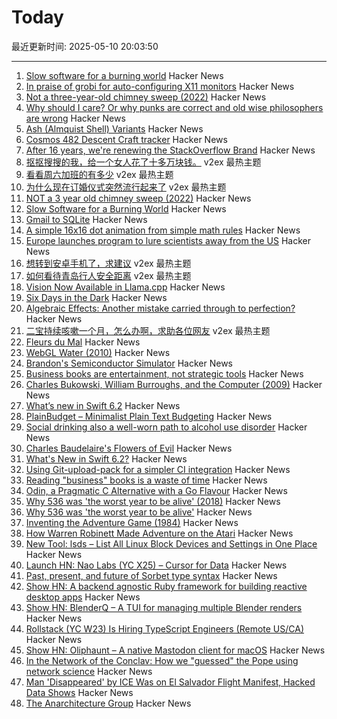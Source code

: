 # Today

最近更新时间: 2025-05-10 20:03:50

--- 
1. [Slow software for a burning world](https://bonfirenetworks.org/posts/slow_software_for_a_burning_world/) Hacker News
2. [In praise of grobi for auto-configuring X11 monitors](https://michael.stapelberg.ch/posts/2025-05-10-grobi-x11-monitor-autoconfig/) Hacker News
3. [Not a three-year-old chimney sweep (2022)](https://fakehistoryhunter.net/2022/07/26/not-a-3-year-old-chimney-sweep/) Hacker News
4. [Why should I care? Or why punks are correct and old wise philosophers are wrong](https://abuseofnotation.github.io/moral-law/) Hacker News
5. [Ash (Almquist Shell) Variants](https://www.in-ulm.de/~mascheck/various/ash/) Hacker News
6. [Cosmos 482 Descent Craft tracker](http://astria.tacc.utexas.edu/AstriaGraph/) Hacker News
7. [After 16 years, we're renewing the StackOverflow Brand](https://meta.stackexchange.com/questions/408823/after-16-years-we-re-renewing-the-brand) Hacker News
8. [抠抠搜搜的我，给一个女人花了十多万块钱。](https://www.v2ex.com/t/1130863) v2ex 最热主题
9. [看看周六加班的有多少](https://www.v2ex.com/t/1130852) v2ex 最热主题
10. [为什么现在订婚仪式突然流行起来了](https://www.v2ex.com/t/1130836) v2ex 最热主题
11. [NOT a 3 year old chimney sweep (2022)](https://fakehistoryhunter.net/2022/07/26/not-a-3-year-old-chimney-sweep/) Hacker News
12. [Slow Software for a Burning World](https://bonfirenetworks.org/posts/slow_software_for_a_burning_world/) Hacker News
13. [Gmail to SQLite](https://github.com/marcboeker/gmail-to-sqlite) Hacker News
14. [A simple 16x16 dot animation from simple math rules](https://tixy.land) Hacker News
15. [Europe launches program to lure scientists away from the US](https://es.wired.com/articulos/europa-lanza-iniciativa-para-atraer-talento-cientifico-tras-recortes-en-ee-uu) Hacker News
16. [想转到安卓手机了，求建议](https://www.v2ex.com/t/1130815) v2ex 最热主题
17. [如何看待青岛行人安全距离](https://www.v2ex.com/t/1130812) v2ex 最热主题
18. [Vision Now Available in Llama.cpp](https://github.com/ggml-org/llama.cpp/blob/master/docs/multimodal.md) Hacker News
19. [Six Days in the Dark](https://tonyyo11.github.io/posts/Six-Days-in-the-Dark/) Hacker News
20. [Algebraic Effects: Another mistake carried through to perfection?](https://kjosib.github.io/Counterpoint/effects.html) Hacker News
21. [二宝持续咳嗽一个月，怎么办啊，求助各位网友](https://www.v2ex.com/t/1130809) v2ex 最热主题
22. [Fleurs du Mal](https://fleursdumal.org) Hacker News
23. [WebGL Water (2010)](https://madebyevan.com/webgl-water/) Hacker News
24. [Brandon's Semiconductor Simulator](https://brandonli.net/semisim/) Hacker News
25. [Business books are entertainment, not strategic tools](https://theorthagonist.substack.com/p/why-reading-business-books-is-a-waste) Hacker News
26. [Charles Bukowski, William Burroughs, and the Computer (2009)](https://realitystudio.org/bibliographic-bunker/charles-bukowski-william-burroughs-and-the-computer/) Hacker News
27. [What’s new in Swift 6.2](https://www.hackingwithswift.com/articles/277/whats-new-in-swift-6-2) Hacker News
28. [PlainBudget – Minimalist Plain Text Budgeting](https://plainbudget.com/) Hacker News
29. [Social drinking also a well-worn path to alcohol use disorder](https://news.illinois.edu/review-social-drinking-also-a-well-worn-path-to-alcohol-use-disorder/) Hacker News
30. [Charles Baudelaire's Flowers of Evil](https://fleursdumal.org) Hacker News
31. [What's New in Swift 6.2?](https://www.hackingwithswift.com/articles/277/whats-new-in-swift-6-2) Hacker News
32. [Using Git-upload-pack for a simpler CI integration](https://blog.screenshotbot.io/2025/05/09/using-git-upload-pack-for-a-simpler-ci-integration/) Hacker News
33. [Reading "business" books is a waste of time](https://theorthagonist.substack.com/p/why-reading-business-books-is-a-waste) Hacker News
34. [Odin, a Pragmatic C Alternative with a Go Flavour](http://bitshifters.cc/2025/05/04/odin.html) Hacker News
35. [Why 536 was 'the worst year to be alive' (2018)](https://www.science.org/content/article/why-536-was-worst-year-be-alive) Hacker News
36. [Why 536 was 'the worst year to be alive'](https://www.science.org/content/article/why-536-was-worst-year-be-alive) Hacker News
37. [Inventing the Adventure Game (1984)](http://www.warrenrobinett.com/inventing_adventure/) Hacker News
38. [How Warren Robinett Made Adventure on the Atari](http://www.warrenrobinett.com/inventing_adventure/) Hacker News
39. [New Tool: lsds – List All Linux Block Devices and Settings in One Place](https://tanelpoder.com/posts/lsds-list-linux-block-devices-and-their-config/) Hacker News
40. [Launch HN: Nao Labs (YC X25) – Cursor for Data](https://news.ycombinator.com/item?id=43938607) Hacker News
41. [Past, present, and future of Sorbet type syntax](https://blog.jez.io/history-of-sorbet-syntax/) Hacker News
42. [Show HN: A backend agnostic Ruby framework for building reactive desktop apps](https://codeberg.org/skinnyjames/hokusai) Hacker News
43. [Show HN: BlenderQ – A TUI for managing multiple Blender renders](https://github.com/KyleTryon/BlenderQ) Hacker News
44. [Rollstack (YC W23) Is Hiring TypeScript Engineers (Remote US/CA)](https://www.ycombinator.com/companies/rollstack-2/jobs/QPqpb1n-software-engineer-typescript-us-canada) Hacker News
45. [Show HN: Oliphaunt – A native Mastodon client for macOS](https://testflight.apple.com/join/Epq1P3Cw) Hacker News
46. [In the Network of the Conclav: How we "guessed" the Pope using network science](https://www.unibocconi.it/en/news/network-conclave) Hacker News
47. [Man 'Disappeared' by ICE Was on El Salvador Flight Manifest, Hacked Data Shows](https://www.404media.co/man-disappeared-by-ice-was-on-el-salvador-flight-manifest-hacked-data-shows/) Hacker News
48. [The Anarchitecture Group](https://www.spatialagency.net/database/the.anarchitecture.group) Hacker News
